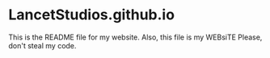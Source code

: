# LancetStudios.github.io
This is the README file for my website.
Also, this file is my WEBsiTE
Please, don't steal my code.
